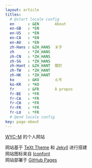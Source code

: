 ```yaml
---
layout: article
titles:
  # @start locale config
  en      : &EN       About
  en-GB   : *EN
  en-US   : *EN
  en-CA   : *EN
  en-AU   : *EN
  zh-Hans : &ZH_HANS  关于
  zh      : *ZH_HANS
  zh-CN   : *ZH_HANS
  zh-SG   : *ZH_HANS
  zh-Hant : &ZH_HANT  關於
  zh-TW   : *ZH_HANT
  zh-HK   : *ZH_HANT
  ko      : &KO       소개
  ko-KR   : *KO
  fr      : &FR       À propos
  fr-BE   : *FR
  fr-CA   : *FR
  fr-CH   : *FR
  fr-FR   : *FR
  fr-LU   : *FR
  # @end locale config
key: page-about
---
```


[WYC-M](https://github.com/WYC-M) 的个人网站   

网站基于 [TeXt Theme](https://github.com/kitian616/jekyll-TeXt-theme) 和 [Jekyll](http://jekyllrb.com/) 进行搭建  
网站图标来自 [Iconfont](https://www.iconfont.cn/)  
网站部署于 [GitHub Pages](https://pages.github.com/)    